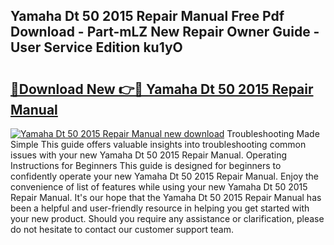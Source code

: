 ## Yamaha Dt 50 2015 Repair Manual Free Pdf Download - Part-mLZ New Repair Owner Guide - User Service Edition ku1yO

# <h2><a href="http://bc8386.oget.top/?id=Yamaha+Dt+50+2015+Repair+Manual">🔗Download New 👉🔴 Yamaha Dt 50 2015 Repair Manual</a></h2>

[![Yamaha Dt 50 2015 Repair Manual new download](https://i.imgur.com/5g1atiW.png)](http://bc8386.oget.top/?id=Yamaha+Dt+50+2015+Repair+Manual)
Troubleshooting Made Simple This guide offers valuable insights into troubleshooting common issues with your new Yamaha Dt 50 2015 Repair Manual. Operating Instructions for Beginners This guide is designed for beginners to confidently operate your new Yamaha Dt 50 2015 Repair Manual. Enjoy the convenience of list of features while using your new Yamaha Dt 50 2015 Repair Manual. It's our hope that the Yamaha Dt 50 2015 Repair Manual has been a helpful and user-friendly resource in helping you get started with your new product. Should you require any assistance or clarification, please do not hesitate to contact our customer support team.
